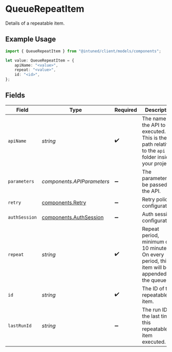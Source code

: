 # QueueRepeatItem

Details of a repeatable item.

## Example Usage

```typescript
import { QueueRepeatItem } from "@intuned/client/models/components";

let value: QueueRepeatItem = {
    apiName: "<value>",
    repeat: "<value>",
    id: "<id>",
};
```

## Fields

| Field                                                                                                       | Type                                                                                                        | Required                                                                                                    | Description                                                                                                 |
| ----------------------------------------------------------------------------------------------------------- | ----------------------------------------------------------------------------------------------------------- | ----------------------------------------------------------------------------------------------------------- | ----------------------------------------------------------------------------------------------------------- |
| `apiName`                                                                                                   | *string*                                                                                                    | :heavy_check_mark:                                                                                          | The name of the API to be executed. This is the file path relative to the `api` folder inside your project. |
| `parameters`                                                                                                | *components.APIParameters*                                                                                  | :heavy_minus_sign:                                                                                          | The parameters to be passed to the API.                                                                     |
| `retry`                                                                                                     | [components.Retry](../../models/components/retry.md)                                                        | :heavy_minus_sign:                                                                                          | Retry policy configurations                                                                                 |
| `authSession`                                                                                               | [components.AuthSession](../../models/components/authsession.md)                                            | :heavy_minus_sign:                                                                                          | Auth session configurations                                                                                 |
| `repeat`                                                                                                    | *string*                                                                                                    | :heavy_check_mark:                                                                                          | Repeat period, minimum of 10 minutes. On every period, this item will be appended to the queue.             |
| `id`                                                                                                        | *string*                                                                                                    | :heavy_check_mark:                                                                                          | The ID of the repeatable item.                                                                              |
| `lastRunId`                                                                                                 | *string*                                                                                                    | :heavy_minus_sign:                                                                                          | The run ID of the last time this repeatable item executed.                                                  |